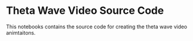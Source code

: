# Theta Wave Video Source Code

This notebooks contains the source code for creating the theta wave video animtaitons.
